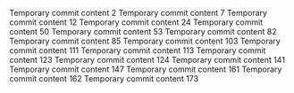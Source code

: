 Temporary commit content 2
Temporary commit content 7
Temporary commit content 12
Temporary commit content 24
Temporary commit content 50
Temporary commit content 53
Temporary commit content 82
Temporary commit content 85
Temporary commit content 103
Temporary commit content 111
Temporary commit content 113
Temporary commit content 123
Temporary commit content 124
Temporary commit content 141
Temporary commit content 147
Temporary commit content 161
Temporary commit content 162
Temporary commit content 173
